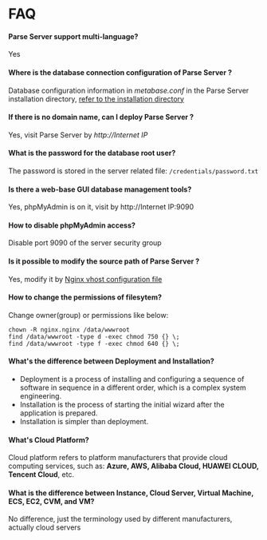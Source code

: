 # FAQ

#### Parse Server  support multi-language?

Yes

#### Where is the database connection configuration of Parse Server ?

Database configuration information in *metabase.conf* in the Parse Server  installation directory, [refer to the installation directory](/stack-components.md#metabase)

#### If there is no domain name, can I deploy Parse Server ?

Yes, visit Parse Server  by *http://Internet IP*

#### What is the password for the database root user?

The password is stored in the server related file: `/credentials/password.txt`

#### Is there a web-base GUI database management tools?

Yes, phpMyAdmin is on it, visit by http://Internet IP:9090

#### How to disable phpMyAdmin access?

Disable port 9090 of the server security group

#### Is it possible to modify the source path of Parse Server ?

Yes, modify it by [Nginx vhost configuration file](/stack-components.md)

#### How to change the permissions of filesytem?

Change owner(group) or permissions like below:

```shell
chown -R nginx.nginx /data/wwwroot
find /data/wwwroot -type d -exec chmod 750 {} \;
find /data/wwwroot -type f -exec chmod 640 {} \;
```
#### What's the difference between Deployment and Installation?

- Deployment is a process of installing and configuring a sequence of software in sequence in a different order, which is a complex system engineering.  
- Installation is the process of starting the initial wizard after the application is prepared.  
- Installation is simpler than deployment. 

#### What's Cloud Platform?

Cloud platform refers to platform manufacturers that provide cloud computing services, such as: **Azure, AWS, Alibaba Cloud, HUAWEI CLOUD, Tencent Cloud**, etc.

#### What is the difference between Instance, Cloud Server, Virtual Machine, ECS, EC2, CVM, and VM?

No difference, just the terminology used by different manufacturers, actually cloud servers